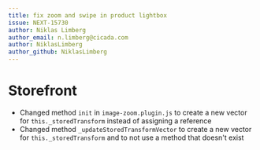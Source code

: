```yaml
---
title: fix zoom and swipe in product lightbox
issue: NEXT-15730
author: Niklas Limberg
author_email: n.limberg@cicada.com
author: NiklasLimberg
author_github: NiklasLimberg
---
```

# Storefront
*  Changed method `init` in `image-zoom.plugin.js` to create a new vector for `this._storedTransform` instead of assigning a reference
*  Changed method `_updateStoredTransformVector` to create a new vector for `this._storedTransform` and to not use a method that doesn't exist

